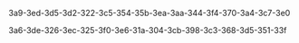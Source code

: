 3a9-3ed-3d5-3d2-322-3c5-354-35b-3ea-3aa-344-3f4-370-3a4-3c7-3e0

3a6-3de-326-3ec-325-3f0-3e6-31a-304-3cb-398-3c3-368-3d5-351-33f
